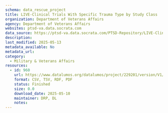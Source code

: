 ```yaml
---
schema: data_rescue_project 
title: LIVE-Clinical Trials With Specific Trauma Type by Study Class
organization: Department of Veterans Affairs
agency: Department of Veterans Affairs
websites: ptsd-va.data.socrata.com
data_source: https://ptsd-va.data.socrata.com/PTSD-Repository/LIVE-Clinical-Trials-With-Specific-Trauma-Type-by-/qzmm-s6c9
description: 
last_modified: 2025-05-13
metadata_available: No
metadata_url: 
category:
  - Military & Veterans Affairs 
resources:
  - id: 960
    url: https://www.datalumos.org/datalumos/project/229201/version/V1/view
    format: CSV, TSV, RDF, PDF
    status: Finished
    size: 0.0
    download_date: 2025-05-10
    maintainer: DRP, DL
    notes: 
---
```

